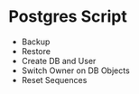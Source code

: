 # Postgres Script

- Backup
- Restore
- Create DB and User
- Switch Owner on DB Objects
- Reset Sequences